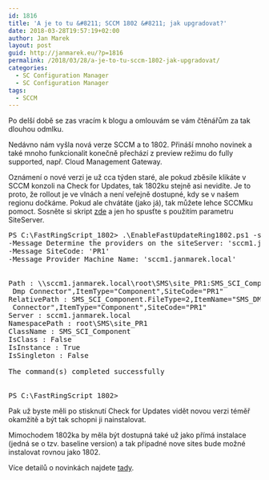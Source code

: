 ```yaml
---
id: 1816
title: 'A je to tu &#8211; SCCM 1802 &#8211; jak upgradovat?'
date: 2018-03-28T19:57:19+02:00
author: Jan Marek
layout: post
guid: http://janmarek.eu/?p=1816
permalink: /2018/03/28/a-je-to-tu-sccm-1802-jak-upgradovat/
categories:
  - SC Configuration Manager
  - SC Configuration Manager
tags:
  - SCCM
---
```

Po delší době se zas vracím k blogu a omlouvám se vám čtěnářům za tak dlouhou odmlku.

Nedávno nám vyšla nová verze SCCM a to 1802. Přináší mnoho novinek a také mnoho funkcionalit konečně přechází z preview režimu do fully supported, např. Cloud Management Gateway.

Oznámení o nové verzi je už cca týden staré, ale pokud zběsile klikáte v SCCM konzoli na Check for Updates, tak 1802ku stejně asi nevidíte. Je to proto, že rollout je ve vlnách a není veřejně dostupné, kdy se v našem regionu dočkáme. Pokud ale chvátáte (jako já), tak můžete lehce SCCMku pomoct. Sosněte si skript <a href="https://gallery.technet.microsoft.com/ConfigMgr-1802-Enable-4c8c0003" target="_blank" rel="noopener">zde</a> a jen ho spusťte s použitím parametru SiteServer.

<pre class="theme:shell-default lang:batch decode:true   ">PS C:\FastRingScript_1802&gt; .\EnableFastUpdateRing1802.ps1 -siteServer sccm1.janmarek.local
-Message Determine the providers on the siteServer: 'sccm1.janmarek.local'
-Message SiteCode: 'PR1'
-Message Provider Machine Name: 'sccm1.janmarek.local'


Path : \\sccm1.janmarek.local\root\SMS\site_PR1:SMS_SCI_Component.FileType=2,ItemName="SMS_DMP_DOWNLOADER|SMS
 Dmp Connector",ItemType="Component",SiteCode="PR1"
RelativePath : SMS_SCI_Component.FileType=2,ItemName="SMS_DMP_DOWNLOADER|SMS Dmp
 Connector",ItemType="Component",SiteCode="PR1"
Server : sccm1.janmarek.local
NamespacePath : root\SMS\site_PR1
ClassName : SMS_SCI_Component
IsClass : False
IsInstance : True
IsSingleton : False

The command(s) completed successfully


PS C:\FastRingScript_1802&gt;</pre>

Pak už byste měli po stisknutí Check for Updates vidět novou verzi téměř okamžitě a být tak schopni ji nainstalovat.

Mimochodem 1802ka by měla být dostupná také už jako přímá instalace (jedná se o tzv. baseline version) a tak případné nove sites bude možné instalovat rovnou jako 1802.

Více detailů o novinkách najdete <a href="https://docs.microsoft.com/en-us/sccm/core/plan-design/changes/whats-new-in-version-1802" target="_blank" rel="noopener">tady</a>.
